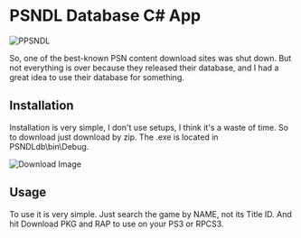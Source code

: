 # PSNDL Database C# App

![PPSNDL](https://i.imgur.com/iOMQVRy.jpeg)

So, one of the best-known PSN content download sites was shut down. But not everything is over because they released their database, and I had a great idea to use their database for something.

## Installation

Installation is very simple, I don't use setups, I think it's a waste of time. So to download just download by zip.
The .exe is located in PSNDLdb\bin\Debug.


![Download Image](https://i.imgur.com/qcTBY5Y.jpeg)
## Usage
To use it is very simple. Just search the game by NAME, not its Title ID. And hit Download PKG and RAP to use on your PS3 or RPCS3.

